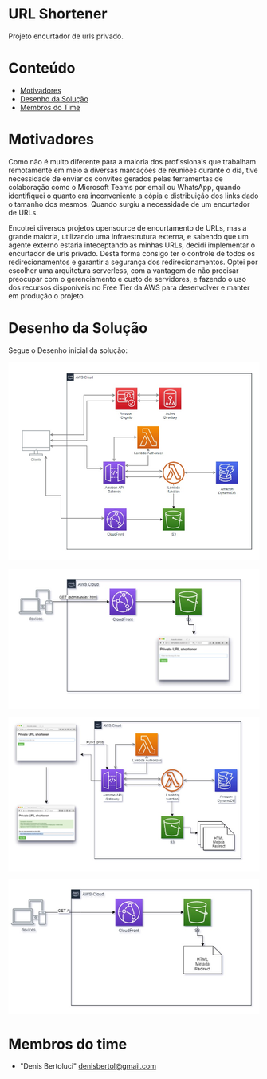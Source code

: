 # URL Shortener
Projeto encurtador de urls privado.


# Conteúdo
* [Motivadores](#motivadores)
* [Desenho da Solução](#solucao)
* [Membros do Time](#team-members)

# <a name="motivadores"></a>Motivadores
Como não é muito diferente para a maioria dos profissionais que trabalham remotamente em meio a diversas marcações de reuniões durante o dia, tive necessidade de enviar os convites gerados pelas ferramentas de colaboração como o Microsoft Teams por email ou WhatsApp, quando identifiquei o quanto era inconveniente a cópia e distribuição dos links dado o tamanho dos mesmos. Quando surgiu a necessidade de um encurtador de URLs.

Encotrei diversos projetos opensource de encurtamento de URLs, mas a grande maioria, utilizando uma infraestrutura externa, e sabendo que um agente externo estaria inteceptando as minhas URLs, decidi implementar o encurtador de urls privado. Desta forma consigo ter o controle de todos os redirecionamentos e garantir a segurança dos redirecionamentos.
Optei por escolher uma arquitetura serverless, com a vantagem de não precisar preocupar com o gerenciamento e custo de servidores, e fazendo o uso dos recursos disponíveis no Free Tier da AWS para desenvolver e manter em produção o projeto.

# <a name="solucao"></a>Desenho da Solução

Segue o Desenho inicial da solução:

![general](./infra/images/highLevelArch.jpg)

![admin_flow](./infra/images/adminFlow.jpg)

![apiCall](./infra/images/adminAPICall.jpg)

![geturl](./infra/images/getUrl.jpg)

# <a name="team-members"></a>Membros do time
* "Denis Bertoluci" <denisbertol@gmail.com>
